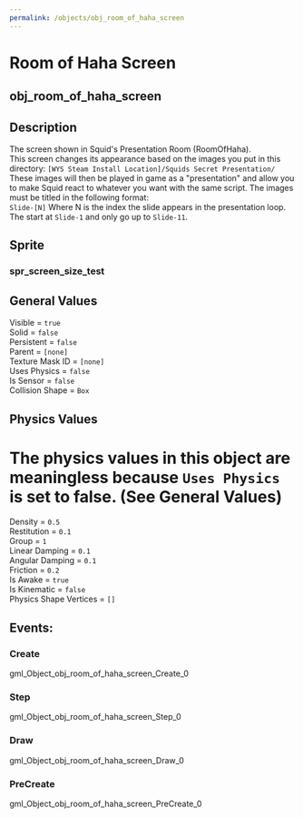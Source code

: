 ```yaml
---
permalink: /objects/obj_room_of_haha_screen
---
```


# Room of Haha Screen  
## obj_room_of_haha_screen  
  
## Description  
The screen shown in Squid's Presentation Room (RoomOfHaha).  
This screen changes its appearance based on the images you put in this directory:
`[WYS Steam Install Location]/Squids Secret Presentation/`  
These images will then be played in game as a "presentation" and allow you to make Squid react to whatever you want with the same script. 
The images must be titled in the following format:  
`Slide-[N]` Where N is the index the slide appears in the presentation loop.
The start at `Slide-1` and only go up to `Slide-11`.  
  
## Sprite  
### spr_screen_size_test  
  
## General Values  
Visible = `true`  
Solid = `false`  
Persistent = `false`  
Parent = `[none]`  
Texture Mask ID = `[none]`  
Uses Physics = `false`  
Is Sensor = `false`  
Collision Shape = `Box`  

## Physics Values
# The physics values in this object are meaningless because `Uses Physics` is set to false. (See General Values)
Density = `0.5`  
Restitution = `0.1`  
Group = `1`  
Linear Damping = `0.1`  
Angular Damping = `0.1`  
Friction = `0.2`  
Is Awake = `true`  
Is Kinematic = `false`  
Physics Shape Vertices = `[]`  

## Events:  
### Create  
gml_Object_obj_room_of_haha_screen_Create_0  
### Step
gml_Object_obj_room_of_haha_screen_Step_0  
### Draw
gml_Object_obj_room_of_haha_screen_Draw_0  
### PreCreate
gml_Object_obj_room_of_haha_screen_PreCreate_0  

  
